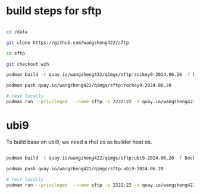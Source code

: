 # build steps for sftp

```bash

cd /data

git clone https://github.com/wangzheng422/sftp

cd sftp

git checkout wzh

podman build -t quay.io/wangzheng422/qimgs/sftp:rockey9-2024.06.20 -f Dockerfile.rocky9 ./

podman push quay.io/wangzheng422/qimgs/sftp:rockey9-2024.06.20

# test locally
podman run --privileged  --name sftp -p 2222:22 -d quay.io/wangzheng422/qimgs/sftp:rockey9-2024.06.20 foo:pass:::upload


```

# ubi9

To build base on ubi9, we need a rhel os as builder host os.

```bash

podman build -t quay.io/wangzheng422/qimgs/sftp:ubi9-2024.06.20 -f Dockerfile.ubi9 ./

podman push quay.io/wangzheng422/qimgs/sftp:ubi9-2024.06.20

# test locally
podman run --privileged  --name sftp -p 2222:22 -d quay.io/wangzheng422/qimgs/sftp:ubi9-2024.06.20 foo:pass:::upload

```